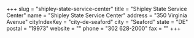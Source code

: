 +++
slug = "shipley-state-service-center"
title = "Shipley State Service Center"
name = "Shipley State Service Center"
address = "350 Virginia Avenue"
cityIndexKey = "city-de-seaford"
city = "Seaford"
state = "DE"
postal = "19973"
website = ""
phone = "302 628-2000"
fax = ""
+++
